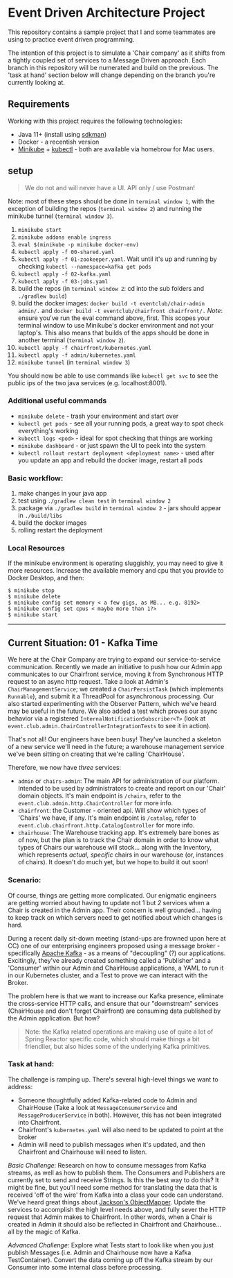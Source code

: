 # Event Driven Architecture Project

This repository contains a sample project that I and some teammates are using to practice event driven programming.

The intention of this project is to simulate a 'Chair company' as it shifts from a tightly coupled set of services to a Message Driven approach.
Each branch in this repository will be numerated and build on the previous. The 'task at hand' section below will change depending on the branch you're currently looking at.

## Requirements

Working with this project requires the following technologies:

* Java 11+ (install using [sdkman](https://sdkman.io/))
* Docker - a recentish version
* [Minikube](https://minikube.sigs.k8s.io/docs/start/) + [kubectl](https://kubernetes.io/docs/reference/kubectl/) - both are available via homebrow for Mac users.


## setup

> We do not and will never have a UI. API only / use Postman!

Note: most of these steps should be done in `terminal window 1`, with the exception of building the repos (`terminal window 2`) and running the minikube tunnel (`terminal window 3`).

1. `minikube start`
1. `minikube addons enable ingress`
1. `eval $(minikube -p minikube docker-env)`
1. `kubectl apply -f 00-shared.yaml`
1. `kubectl apply -f 01-zookeeper.yaml`. Wait until it's up and running by checking `kubectl --namespace=kafka get pods`
1. `kubectl apply -f 02-kafka.yaml`
1. `kubectl apply -f 03-jobs.yaml`
1. build the repos (in `terminal window 2`: cd into the sub folders and `./gradlew build`)
1. build the docker images: `docker build -t eventclub/chair-admin admin/.` and `docker build -t eventclub/chairfront chairfront/.` _Note_: ensure you've run the eval command above, first. This scopes your terminal window to use Minikube's docker environment and not your laptop's. This also means that builds of the apps should be done in another terminal (`terminal window 2`).
1. `kubectl apply -f chairfront/kubernetes.yaml`
1. `kubectl apply -f admin/kubernetes.yaml`
1. `minikube tunnel` (in `terminal window 3`)

You should now be able to use commands like `kubectl get svc` to see the public ips of the two java services (e.g. localhost:8001).

### Additional useful commands

* `minikube delete` - trash your environment and start over
* `kubectl get pods` - see all your running pods, a great way to spot check everything's working
* `kubectl logs <pod>` - ideal for spot checking that things are working
* `minikube dashboard` - or just spawn the UI to peek into the system 
* `kubectl rollout restart deployment <deployment name>` - used after you update an app and rebuild the docker image, restart all pods


### Basic workflow:

1. make changes in your java app
2. test using `./gradlew clean test` in `terminal window 2`
3. package via `./gradlew build` in `terminal window 2` - jars should appear in `./build/libs`
4. build the docker images
5. rolling restart the deployment


### Local Resources

If the minikube environment is operating sluggishly, you may need to give it more resources. Increase the available memory and cpu that you provide to Docker Desktop, and then:

```
$ minikube stop
$ minikube delete
$ minikube config set memory < a few gigs, as MB... e.g. 8192>
$ minikube config set cpus < maybe more than 1?>
$ minikube start
```


---


## Current Situation: 01 - Kafka Time

We here at the Chair Company are trying to expand our service-to-service communication. Recently we made an initiative to push how our Admin app communicates to our Chairfront service, moving it from Synchronous HTTP request to an async http request. Take a look at Admin's `ChairManagementService`; we created a `ChairPersistTask` (which implements `Runnable`), and submit it a ThreadPool for asynchronous processing. Our also started experimenting with the Observer Pattern, which we've heard may be useful in the future. We also added a test which proves our async behavior via a registered `InternalNotificationSubscriber<T>` (look at `event.club.admin.ChairControllerIntegrationTests` to see it in action).


That's not all! Our engineers have been busy! They've launched a skeleton of a new service we'll need in the future; a warehouse management service we've been sitting on creating that we're calling 'ChairHouse'. 

Therefore, we now have _three_ services: 

* `admin` or `chairs-admin`: The main API for administration of our platform. Intended to be used by administrators to create and report on our 'Chair' domain objects. It's main endpoint is `/chairs`, refer to the `event.club.admin.http.ChairController` for more info.
* `chairfront`: the Customer - oriented api. Will show which types of 'Chairs' we have, if any. It's main endpoint is `/catalog`, refer to `event.club.chairfront.http.CatalogController` for more info.
* `chairhouse`: The Warehouse tracking app. It's extremely bare bones as of now, but the plan is to track the Chair domain in order to know what types of Chairs our warehouse will stock... along with the Inventory, which represents _actual, specific_ chairs in our warehouse (or, instances of chairs). It doesn't do much yet, but we hope to build it out soon!


### Scenario:

Of course, things are getting more complicated. Our enigmatic engineers are getting worried about having to update not 1 but _2_ services when a Chair is created in the Admin app. Their concern is well grounded... having to keep track on which servers need to get notified about which changes is hard.

During a recent daily sit-down meeting (stand-ups are frowned upon here at CC) one of our enterprising engineers proposed using a message broker  - specifically [Apache Kafka](https://kafka.apache.org/) - as a means of "decoupling" (?) our applications. Excitingly, they've already created something called a 'Publisher' and a 'Consumer'  within our Admin and ChairHouse applications, a YAML to run it in our Kubernetes cluster, and a Test to prove we can interact with the Broker.


The problem here is that we want to increase our Kafka presence, eliminate the cross-service HTTP calls, and ensure that our "downstream" services (ChairHouse and don't forget Chairfront) are consuming data published by the Admin application. But how?

> Note: the Kafka related operations are making use of quite a lot of Spring Reactor specific code, which should make things a bit friendlier, but also hides some of the underlying Kafka primitives.

### Task at hand:

The challenge is ramping up. There's several high-level things we want to address:

* Someone thoughtfully added Kafka-related code to Admin and ChairHouse (Take a look at `MessageConsumerService` and `MessageProducerService` in both). However, this has not been integrated into Chairfront. 
* Chairfront's `kubernetes.yaml` will also need to be updated to point at the broker
* Admin will need to publish messages when it's updated, and then Chairfront and Chairhouse will need to listen.

_Basic Challenge_: Research on how to consume messages from Kafka streams, as well as how to publish them. The Consumers and Publishers are currently set to send and receive Strings. Is this the best way to do this? It might be fine, but you'll need some method for translating the data that is received 'off of the wire' from Kafka into a class your code can understand. We've heard great things about [Jackson's ObjectMapper](https://www.baeldung.com/jackson-object-mapper-tutorial). Update the services to accomplish the high level needs above, and fully sever the HTTP request that Admin makes to Chairfront. In other words, when a Chair is created in Admin it should also be reflected in Chairfront and Chairhouse... all by the magic of Kafka.

_Advanced Challenge_: Explore what Tests start to look like when you just publish Messages (i.e. Admin and Chairhouse now have a Kafka TestContainer). Convert the data coming up off the Kafka stream by our Consumer into some internal class before processing. 






